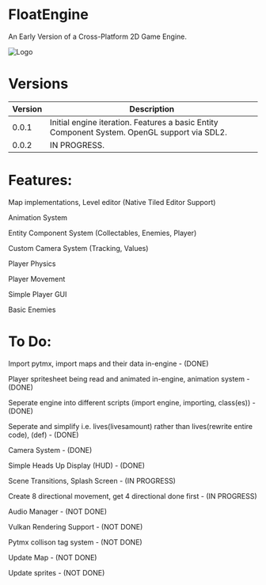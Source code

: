 # FloatEngine

An Early Version of a Cross-Platform 2D Game Engine.

![Logo](https://user-images.githubusercontent.com/37387227/131238962-3c205f3d-ae7a-4d8e-b2ed-a1f4ba2cc321.gif)

# Versions

|Version|Description|
|---|---|
|0.0.1|Initial engine iteration. Features a basic Entity Component System. OpenGL support via SDL2.|
|0.0.2|IN PROGRESS.|

# Features:
Map implementations, Level editor (Native Tiled Editor Support)

Animation System

Entity Component System (Collectables, Enemies, Player)

Custom Camera System (Tracking, Values)

Player Physics

Player Movement

Simple Player GUI

Basic Enemies

# To Do:
Import pytmx, import maps and their data in-engine - (DONE)

Player spritesheet being read and animated in-engine, animation system - (DONE)

Seperate engine into different scripts (import engine, importing, class(es)) - (DONE)

Seperate and simplify i.e. lives(livesamount) rather than lives(rewrite entire code), (def)  - (DONE)

Camera System - (DONE)

Simple Heads Up Display (HUD) - (DONE)

Scene Transitions, Splash Screen - (IN PROGRESS)

Create 8 directional movement, get 4 directional done first - (IN PROGRESS)

Audio Manager - (NOT DONE)

Vulkan Rendering Support - (NOT DONE)

Pytmx collison tag system - (NOT DONE)

Update Map - (NOT DONE)

Update sprites - (NOT DONE)


